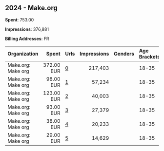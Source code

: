 ## 2024 - Make.org 
**Spent**: 753.00

**Impressions**: 376,881

**Billing Addresses**: FR

|Organization|Spent|Urls|Impressions|Genders|Age Brackets|Country Codes|
|:---|---:|:---|---:|:---|:---|:---|
|Make.org: Make org|372.00 EUR|[0](https://www.snap.com/political-ads/asset/220b365cebf6bae151c14e62e197b38117265805e933b5431c09d1bbb5df61e3?mediaType=png)|217,403||18-35|france|
|Make.org: Make org|98.00 EUR|[1](https://www.snap.com/political-ads/asset/8a79812ef1b94d03bfe0aa49298b997b7ac7cc7ce7e31d8e8c3979fdeb69e034?mediaType=png)|57,234||18-35|france|
|Make.org: Make org|123.00 EUR|[2](https://www.snap.com/political-ads/asset/60a365bf6826f176325e4ed6847d4c8e8e2c7fa092a44eb6b4e7941e83576ad8?mediaType=mp4)|40,003||18-35|france|
|Make.org: Make org|93.00 EUR|[3](https://www.snap.com/political-ads/asset/8f2e95460737d09735017974884af226e21ac5224170db4c6494bf96445d73dc?mediaType=mp4)|27,379||18-35|france|
|Make.org: Make org|38.00 EUR|[4](https://www.snap.com/political-ads/asset/629cf11de0d858055c1500405f15f0bfc415d87873d3b6c028454bc9ced13f40?mediaType=png)|20,233||18-35|france|
|Make.org: Make org|29.00 EUR|[5](https://www.snap.com/political-ads/asset/233c988081d97a775c9588ed80d8fc08d2950af6a4bab7cf9ba06f4baa15088b?mediaType=png)|14,629||18-35|france|
